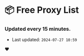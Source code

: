 # :package: Free Proxy List
### Updated every 15 minutes.

- Last updated: `2024-07-27 10:59`

:heart:
